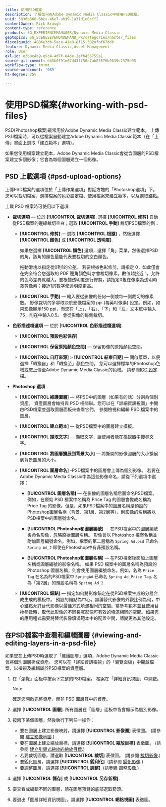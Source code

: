 ```yaml
---
title: 使用PSD檔案
description: 了解如何在Adobe Dynamic Media Classic中使用PSD檔案。
uuid: 5836b660-6bca-46e7-ab39-1a31d1e0cff2
contentOwner: Rick Brough
content-type: reference
products: SG_EXPERIENCEMANAGER/Dynamic-Media-Classic
geptopics: SG_SCENESEVENONDEMAND_PK/categories/master_files
discoiquuid: 4086e3db-5aca-41a0-8f15-302afbf67ddb
feature: Dynamic Media Classic,Asset Management
role: User
exl-id: e3b8c4b9-e9c4-4d7f-84de-2efb456755a1
source-git-commit: d43b0791e67d43ff56a7ab85570b9639c2375e05
workflow-type: tm+mt
source-wordcount: '989'
ht-degree: 25%

---
```


# 使用PSD檔案{#working-with-psd-files}

<!--   USED TO BE AN OPTION UNDER COLOR PROFILE OPTIONS * **Convert To sRGB (default)** - Converts to sRGB (Standard Red Green Blue). sRGB is the recommended color space for displaying images on web pages. -->

PSD(Photoshop檔案)最常用於Adobe Dynamic Media Classic建立範本。 上傳PSD檔案時，可以從檔案自動建立Adobe Dynamic Media Classic範本（在「上傳」畫面上選取「建立範本」選項）。

如果您使用檔案建立範本，Adobe Dynamic Media Classic會從含圖層的PSD檔案建立多個影像；它會為每個圖層建立一個影像。

## PSD 上載選項 {#psd-upload-options}

上傳PSD檔案的選項位於「上傳作業選項」對話方塊的「Photoshop選項」下。 您可以裁切檔案、選擇檔案的色彩設定檔、使用檔案來建立範本，以及選取錨點。

上載 PSD 檔案時可使用以下選項:

* **裁切選項**  — 位於 **[!UICONTROL 裁切選項]**. 選擇 **[!UICONTROL 修剪]** 自動從PSD檔案的邊緣裁切空白；選取 **[!UICONTROL 手動]** 裁切PSD檔案的側：

   * **[!UICONTROL 修剪]**  — 選取 **[!UICONTROL 根據]** ，然後選擇 **[!UICONTROL 顏色]** 或 **[!UICONTROL 透明度]**.

      如果您選擇 **[!UICONTROL 顏色]** 選項，選擇「角」菜單，然後選擇PSD的角，該角的顏色最能代表要裁切的空白顏色。

      拖動滑塊以指定從0到1的公差。 若要根據色彩修剪，請指定 0，如此僅會在完全符合您選取的 PDF 邊角顏色時才會裁切像素。數值越接近 1，允許的色彩差異就越大。要根據透明度進行修剪，請指定0隻在像素為透明時裁剪像素；接近1的數字使透明度更高。

   * **[!UICONTROL 手動]**  — 輸入要從影像的任何一側或每一側裁切的像素數。 影像裁切的多寡取決於影像檔案的 ppi (每英吋像素) 設定。例如，如果影像顯示150 ppi，而您在「上」、「右」、「下」和「左」文本框中輸入75，則在中輸入0.5。 會從影像的每側裁切。

* **色彩描述檔選項**  — 位於 **[!UICONTROL 色彩描述檔選項]**.

   * **[!UICONTROL 預設色彩保存]**

   * **[!UICONTROL 保留原始顏色空間]**  — 保留影像的原始顏色空間。

   * **[!UICONTROL 自訂來源]** > **[!UICONTROL 結束日期]**  — 開啟菜單，以便選擇「轉換自」和「轉換至」顏色空間。 您可以選擇標準的Photoshop色域或您上傳至Adobe Dynamic Media Classic的色域。 請參閱[ICC 設定檔](/help/icc-profiles.md)。

* **Photoshop 選項**

   * **[!UICONTROL 維護圖層]**  — 將PSD中的圖層（如果有的話）分割為個別資產。 資產圖層會維持與 PSD 相關聯。您可以在「詳細資訊視圖」中開啟PSD檔案並選取圖層面板來查看它們。 參閱檢視和編輯 PSD 檔案中的圖層。

   * **[!UICONTROL 建立範本]**  — 從PSD檔案中的圖層建立模板。

   * **[!UICONTROL 擷取文字]**  — 擷取文字，讓使用者能在檢視器中搜尋文字。

   * **[!UICONTROL 將圖層擴展到背景大小]**  — 將撕開的影像圖層的大小擴展到背景圖層的大小。

   * **[!UICONTROL 圖層命名]** -PSD檔案中的圖層會上傳為個別影像。 若要在Adobe Dynamic Media Classic中為這些影像命名，請從下列選項中選擇：

      * **[!UICONTROL 圖層名稱]**  — 在影像的圖層名稱后面命名PSD檔案。 例如，在原始 PSD 檔案中名稱為 Price Tag 的圖層會變成名稱為 Price Tag 的影像。但是，如果PSD檔案中的圖層名稱是預設的Photoshop圖層名稱（背景、第1層、第2層等），則影像的名稱將以PSD檔案中的圖層號命名。 <!-- not their default layer names -->

      * **[!UICONTROL Photoshop和圖層編號]**  — 在PSD檔案中的圖層編號後命名影像，忽略原始圖層名稱。 影像會以 Photoshop 檔案名稱並附加圖層編號命名。例如，檔案的第二層稱為 `Spring Ad.psd` 已命名 `Spring Ad_2` 即使在Photoshop中有非預設名稱。

      * **[!UICONTROL Photoshop和圖層名稱]**  — 在PSD檔案後面加上圖層名稱或圖層編號的影像名稱。 如果 PSD 檔案中的圖層名稱為預設的 Photoshop 圖層名稱，則會使用圖層編號命名。例如，名為 `Price Tag` 在名為的PSD檔案中 `SpringAd` 已命名 `Spring Ad_Price Tag`. 名為「第2層」的預設名稱為 `Spring Ad_2`.
   * **[!UICONTROL 錨點]**  — 指定如何將影像錨定在從PSD檔案生成的分層合成生成的模板中。 預設的錨點為中心。無論替代影像的外觀比例為何，中心錨點允許替代影像以最佳方式填滿相同的空間。當參考範本並且使用替換參數時，取代此影像的不同長寬影像可有效的填滿相同的空間。如果您的應用程式需要將替代影像填滿範本中的配置空間，請變更為其他設定。


## 在PSD檔案中查看和編輯圖層 {#viewing-and-editing-layers-in-a-psd-file}

如果您在上傳PSD時選取了「維護圖層」選項，Adobe Dynamic Media Classic會將個別圖層撕成資產。 您可以在「詳細資訊檢視」的「瀏覽面板」中開啟檔案，以檢視及編輯屬於PSD檔案的資產層。

1. 在「瀏覽」面板中按兩下完整的PSD檔案。 檔案在「詳細資訊視圖」中開啟。

   >[!NOTE]
   >
   >確定您開啟完整資產，而非 PSD 圖層其中的資產。

1. 選擇 **[!UICONTROL 圖層]**. 所有圖層在「圖層」面板中皆會顯示為個別影像。
1. 按兩下某個圖層，然後執行下列任一操作：

   * 要在圖層上建立影像映射，請選擇 **[!UICONTROL 影像圖]** 表徵圖。 (請參閱 [建立影像地圖](creating-image-maps.md#creating_image_maps).)
   * 要在圖層上建立縮放目標，請選擇 **[!UICONTROL 縮放目標]** 表徵圖。 (請參閱 [建立引導式縮放的縮放目標](creating-zoom-targets-guided-zoom.md#creating_zoom_targets_for_guided_zoom).)
   * 若要裁切圖層，請選取 **[!UICONTROL 裁切]** 表徵圖。 (請參閱 [裁切影像](cropping-image.md#cropping_an_image).)
   * 要銳化圖層，請選擇 **[!UICONTROL 銳利化]**. (請參閱 [銳化影像](sharpening-image.md#sharpening_an_image).)
   * 要調整圖層，請選擇 **[!UICONTROL 調整]**. (請參閱 [調整影像](adjusting-image.md#adjusting_an_image).)

1. 選擇 **[!UICONTROL 儲存]** 或 **[!UICONTROL 另存新檔]**.
1. 要查看或編輯不同的圖層，請在圖層預覽的底部選取箭頭。
1. 要退出「圖層詳細資訊視圖」，請選擇 **[!UICONTROL 網格視圖]** 表徵圖。
